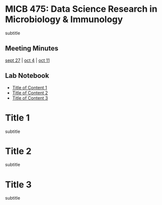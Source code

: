 # MICB 475: Data Science Research in Microbiology & Immunology
subtitle

## Meeting Minutes
[sept 27](meeting_minutes/september_27) | [oct 4](meeting_minutes/october_4) | [oct 11](meeting_minutes/october_11)

## Lab Notebook
* [Title of Content 1](#Title-1)
* [Title of Content 2](#Title-2)
* [Title of Content 3](#Title-3)

# Title 1
subtitle

# Title 2
subtitle

# Title 3
subtitle
